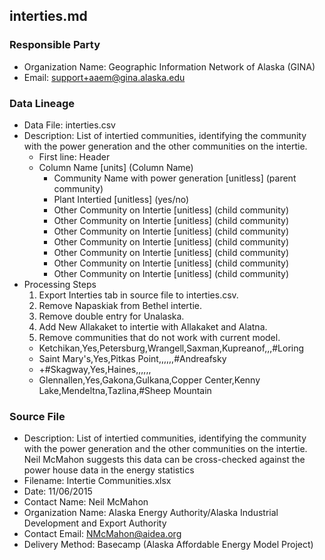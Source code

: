 ## interties.md

### Responsible Party
  * Organization Name: Geographic Information Network of Alaska (GINA)
  * Email: support+aaem@gina.alaska.edu

### Data Lineage
  * Data File: interties.csv
  * Description: List of intertied communities, identifying the community with the power generation and the other communities on the intertie.
    * First line: Header
    * Column Name [units] (Column Name)
      * Community Name with power generation [unitless] (parent community)
      * Plant Intertied [unitless] (yes/no)
      * Other Community on Intertie [unitless] (child community)
      * Other Community on Intertie [unitless] (child community)
      * Other Community on Intertie [unitless] (child community)
      * Other Community on Intertie [unitless] (child community)
      * Other Community on Intertie [unitless] (child community)
      * Other Community on Intertie [unitless] (child community)
      * Other Community on Intertie [unitless] (child community)
  * Processing Steps
    1. Export Interties tab in source file to interties.csv.
    2. Remove Napaskiak from Bethel intertie.
    3. Remove double entry for Unalaska.
    4. Add New Allakaket to intertie with Allakaket and Alatna.
    5. Remove communities that do not work with current model.
      - Ketchikan,Yes,Petersburg,Wrangell,Saxman,Kupreanof,,,#Loring
      - Saint Mary's,Yes,Pitkas Point,,,,,,#Andreafsky
      - +#Skagway,Yes,Haines,,,,,,
      - Glennallen,Yes,Gakona,Gulkana,Copper Center,Kenny Lake,Mendeltna,Tazlina,#Sheep Mountain

### Source File
  * Description: List of intertied communities, identifying the community with the power generation and the other communities on the intertie. Neil McMahon suggests this data can be cross-checked  against the power house data in the energy statistics
  * Filename: Intertie Communities.xlsx
  * Date: 11/06/2015
  * Contact Name: Neil McMahon
  * Organization Name: Alaska Energy Authority/Alaska Industrial Development and Export Authority
  * Contact Email: NMcMahon@aidea.org
  * Delivery Method: Basecamp (Alaska Affordable Energy Model Project)
